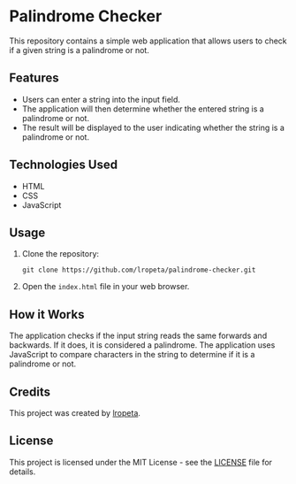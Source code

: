 # Palindrome Checker

This repository contains a simple web application that allows users to check if a given string is a palindrome or not. 

## Features
- Users can enter a string into the input field.
- The application will then determine whether the entered string is a palindrome or not.
- The result will be displayed to the user indicating whether the string is a palindrome or not.

## Technologies Used
- HTML
- CSS
- JavaScript

## Usage
1. Clone the repository:
   ```
   git clone https://github.com/lropeta/palindrome-checker.git
   ```
2. Open the `index.html` file in your web browser.

## How it Works
The application checks if the input string reads the same forwards and backwards. If it does, it is considered a palindrome. The application uses JavaScript to compare characters in the string to determine if it is a palindrome or not.

## Credits
This project was created by [lropeta](https://github.com/lropeta).

## License
This project is licensed under the MIT License - see the [LICENSE](LICENSE) file for details.

